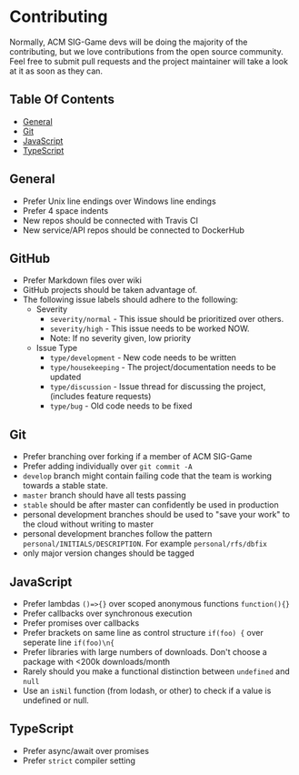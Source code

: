 # Contributing

Normally, ACM SIG-Game devs will be doing the majority of the contributing, but we love contributions from the open source community. Feel free to submit pull requests and the project maintainer will take a look at it as soon as they can.

## Table Of Contents
- [General](#general)
- [Git](#git)
- [JavaScript](#javascript)
- [TypeScript](#typescript)

## General
- Prefer Unix line endings over Windows line endings
- Prefer 4 space indents
- New repos should be connected with Travis CI
- New service/API repos should be connected to DockerHub

## GitHub
- Prefer Markdown files over wiki
- GitHub projects should be taken advantage of.
- The following issue labels should adhere to the following:
  - Severity
    - `severity/normal` -  This issue should be prioritized over others.
    - `severity/high` - This issue needs to be worked NOW.
    - Note: If no severity given, low priority
  - Issue Type
    - `type/development` - New code needs to be written
    - `type/housekeeping` - The project/documentation needs to be updated
    - `type/discussion` - Issue thread for discussing the project, (includes feature requests)
    - `type/bug` - Old code needs to be fixed

## Git
- Prefer branching over forking if a member of ACM SIG-Game
- Prefer adding individually over `git commit -A`
- `develop` branch might contain failing code that the team is working towards a stable state.
- `master` branch should have all tests passing
- `stable` should be after master can confidently be used in production
- personal development branches should be used to "save your work" to the cloud without writing to master
- personal development branches follow the pattern `personal/INITIALS/DESCRIPTION`. For example `personal/rfs/dbfix`
- only major version changes should be tagged
 
## JavaScript
- Prefer lambdas `()=>{}` over scoped anonymous functions `function(){}`
- Prefer callbacks over synchronous execution
- Prefer promises over callbacks
- Prefer brackets on same line as control structure `if(foo) {` over seperate line `if(foo)\n{`
- Prefer libraries with large numbers of downloads. Don't choose a package with <200k downloads/month
- Rarely should you make a functional distinction between `undefined` and `null`
- Use an `isNil` function (from lodash, or other) to check if a value is undefined or null. 

## TypeScript
- Prefer async/await over promises
- Prefer `strict` compiler setting
